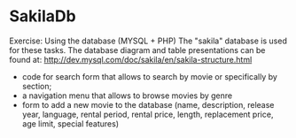 # SakilaDb
Exercise: Using the database (MYSQL + PHP)
The "sakila" database is used for these tasks. The database diagram and table presentations can be found at: http://dev.mysql.com/doc/sakila/en/sakila-structure.html
 - code for search form that allows to search by movie or specifically by section;
 - a navigation menu that allows to browse movies by genre
 - form to add a new movie to the database (name, description, release year, language, rental period, rental price, length, replacement price, age limit, special features)

